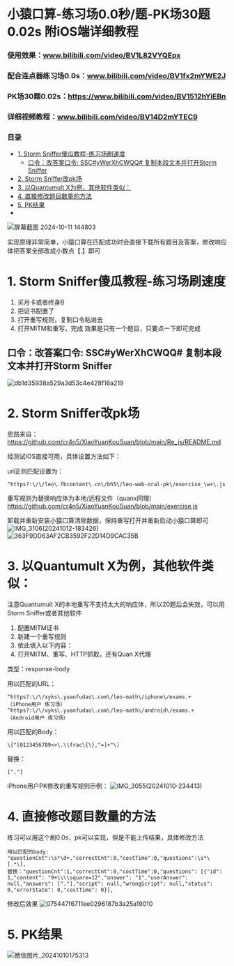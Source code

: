 # 小猿口算-练习场0.0秒/题-PK场30题0.02s 附iOS端详细教程

### 使用效果：www.bilibili.com/video/BV1L82VYQEpx 
### 配合连点器练习场0.0s：www.bilibili.com/video/BV1fx2mYWE2J
### PK场30题0.02s：https://www.bilibili.com/video/BV1512hYiEBn
### 详细视频教程：www.bilibili.com/video/BV14D2mYTEC9
### 目录
- [1. Storm Sniffer傻瓜教程-练习场刷速度](#1-storm-sniffer-----------)
  * [口令：改答案口令: SSC#yWerXhCWQQ# 复制本段文本并打开Storm Sniffer](#----------ssc-ywerxhcwqq-----------storm-sniffer)
- [2. Storm Sniffer改pk场](#2-storm-sniffer-pk-)
- [3. 以Quantumult X为例，其他软件类似：](#3--quantumult-x----------)
- [4. 直接修改题目数量的方法](#4------------)
- [5. PK结果](#5-pk--)
- 
![屏幕截图 2024-10-11 144803](https://github.com/user-attachments/assets/5ae735ae-330d-41af-a704-f47dbc22ed62)

实现原理非常简单，小猿口算在匹配成功时会直接下载所有题目及答案，修改响应体把答案全部改成小数点【.】即可

# 1. Storm Sniffer傻瓜教程-练习场刷速度
1. 买月卡或者终身B
2. 把证书配置了
3. 打开重写规则，复制口令粘进去
4. 打开MITM和重写，完成
效果是只有一个题目，只要点一下即可完成
## 口令：改答案口令: SSC#yWerXhCWQQ# 复制本段文本并打开Storm Sniffer

![db1d35938a529a3d53c4e428f16a219](https://github.com/user-attachments/assets/fcd75c46-f530-4c20-a2fa-781afb6dd7f3)

# 2. Storm Sniffer改pk场
思路来自：https://github.com/cr4n5/XiaoYuanKouSuan/blob/main/Re_js/README.md

经测试iOS直接可用，具体设置方法如下：

url正则匹配设置为：
```
^https?:\/\/leo\.fbcontent\.cn\/bh5\/leo-web-oral-pk\/exercise_\w+\.js
```
重写规则为替换响应体为本地/远程文件（quanx同理）https://github.com/cr4n5/XiaoYuanKouSuan/blob/main/exercise.js

卸载并重新安装小猿口算清除数据，保持重写打开并重新启动小猿口算即可
![IMG_3106(20241012-183426)](https://github.com/user-attachments/assets/d4c123fd-ee46-49e8-b0c0-d0518033f60d)
![363F9DD63AF2CB3592F22D14D9CAC35B](https://github.com/user-attachments/assets/605d704c-d741-47b3-8934-1e3eb17f0157)

# 3. 以Quantumult X为例，其他软件类似：

注意Quantumult X的本地重写不支持太大的响应体，所以20题后会失效，可以用Storm Sniffer或者其他软件
1. 配置MITM证书
2. 新建一个重写规则
3. 依此填入以下内容：
4. 打开MITM、重写、HTTP抓取，还有Quan X代理

类型：response-body

用以匹配的URL：
```
^https?:\/\/xyks\.yuanfudao\.com\/leo-math\/iphone\/exams.+               （iPhone用户 练习场）
^https?:\/\/xyks\.yuanfudao\.com\/leo-math\/android\/exams.+              （Android用户 练习场）
```
用以匹配的Body：
```
\["[0123456789<>\.\\frac\{\},"=]+"\]
```
替换：
```
["."]
```

iPhone用户PK修改的重写规则示例：
![IMG_3055(20241010-234413)](https://github.com/user-attachments/assets/8c443a8a-8d45-42ae-bd3d-906b6a29c461)

# 4. 直接修改题目数量的方法
练习可以用这个刷0.0s，pk可以实现，但是不能上传结果，具体修改方法
```
用以匹配的body: "questionCnt":\s*\d+,"correctCnt":0,"costTime":0,"questions":\s*\[.*\],
替换："questionCnt":1,"correctCnt":0,"costTime":0,"questions": [{"id": 1,"content": "9+\\\\square=12","answer": "1","userAnswer": null,"answers": ["."],"script": null,"wrongScript": null,"status": 0,"errorState": 0,"costTime": 0}],
```
修改后效果
![075447f6711ee0296187b3a25a19010](https://github.com/user-attachments/assets/a902a38c-e55c-41c1-9d97-3062770fd733)

# 5. PK结果
![微信图片_20241010175313](https://github.com/user-attachments/assets/afb3d32c-7c43-4e14-af53-ad0200b4e9ac)
